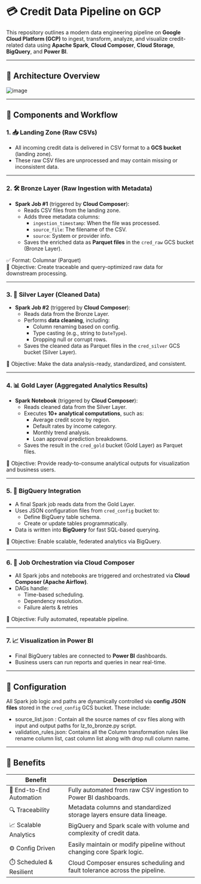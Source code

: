 # 💳 Credit Data Pipeline on GCP

This repository outlines a modern data engineering pipeline on **Google Cloud Platform (GCP)** to ingest, transform, analyze, and visualize credit-related data using **Apache Spark**, **Cloud Composer**, **Cloud Storage**, **BigQuery**, and **Power BI**.

---

## 📌 Architecture Overview

![image](https://github.com/user-attachments/assets/7c5388d5-cf40-4eb7-af16-08f6c2063b9f)


---

## 📂 Components and Workflow

### 1. 📥 Landing Zone (Raw CSVs)

- All incoming credit data is delivered in CSV format to a **GCS bucket** (landing zone).
- These raw CSV files are unprocessed and may contain missing or inconsistent data.

---

### 2. 🛠️ Bronze Layer (Raw Ingestion with Metadata)

- **Spark Job #1** (triggered by **Cloud Composer**):
  - Reads CSV files from the landing zone.
  - Adds three metadata columns:
    - `ingestion_timestamp`: When the file was processed.
    - `source_file`: The filename of the CSV.
    - `source`: System or provider info.
  - Saves the enriched data as **Parquet files** in the `cred_raw` GCS bucket (Bronze Layer).
  
✅ Format: Columnar (Parquet)  
🎯 Objective: Create traceable and query-optimized raw data for downstream processing.

---

### 3. 🧹 Silver Layer (Cleaned Data)

- **Spark Job #2** (triggered by **Cloud Composer**):
  - Reads data from the Bronze Layer.
  - Performs **data cleaning**, including:
    - Column renaming based on config.
    - Type casting (e.g., string to `DateType`).
    - Dropping null or corrupt rows.
  - Saves the cleaned data as Parquet files in the `cred_silver` GCS bucket (Silver Layer).

🎯 Objective: Make the data analysis-ready, standardized, and consistent.

---

### 4. 📊 Gold Layer (Aggregated Analytics Results)

- **Spark Notebook** (triggered by **Cloud Composer**):
  - Reads cleaned data from the Silver Layer.
  - Executes **10+ analytical computations**, such as:
    - Average credit score by region.
    - Default rates by income category.
    - Monthly trend analysis.
    - Loan approval prediction breakdowns.
  - Saves the result in the `cred_gold` bucket (Gold Layer) as Parquet files.

🎯 Objective: Provide ready-to-consume analytical outputs for visualization and business users.

---

### 5. 🧾 BigQuery Integration

- A final Spark job reads data from the Gold Layer.
- Uses JSON configuration files from `cred_config` bucket to:
  - Define BigQuery table schema.
  - Create or update tables programmatically.
- Data is written into **BigQuery** for fast SQL-based querying.

🎯 Objective: Enable scalable, federated analytics via BigQuery.

---

### 6. 📅 Job Orchestration via Cloud Composer

- All Spark jobs and notebooks are triggered and orchestrated via **Cloud Composer (Apache Airflow)**.
- DAGs handle:
  - Time-based scheduling.
  - Dependency resolution.
  - Failure alerts & retries

🎯 Objective: Fully automated, repeatable pipeline.

---

### 7. 📈 Visualization in Power BI

- Final BigQuery tables are connected to **Power BI** dashboards.
- Business users can run reports and queries in near real-time.

---

## 🧾 Configuration

All Spark job logic and paths are dynamically controlled via **config JSON files** stored in the `cred_config` GCS bucket. These include:

- source_list.json : Contain all the source names of csv files along with input and output paths for lz_to_bronze.py script.
- validation_rules.json: Contains all the Column transformation rules like rename column list, cast column list along with drop null column name.


---

## 📌 Benefits

| Benefit                    | Description                                                                 |
|---------------------------|-----------------------------------------------------------------------------|
| 🔁 End-to-End Automation   | Fully automated from raw CSV ingestion to Power BI dashboards.             |
| 🔍 Traceability           | Metadata columns and standardized storage layers ensure data lineage.       |
| 📈 Scalable Analytics     | BigQuery and Spark scale with volume and complexity of credit data.         |
| ⚙️ Config Driven          | Easily maintain or modify pipeline without changing core Spark logic.       |
| ⏱️ Scheduled & Resilient  | Cloud Composer ensures scheduling and fault tolerance across the pipeline. |
